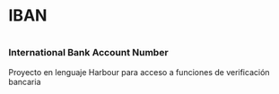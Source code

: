 <h1>IBAN<h1>
<h3>International Bank Account Number</h3>
<p>Proyecto en lenguaje Harbour para acceso a funciones de verificación bancaria</p>
